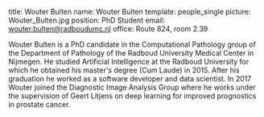 title: Wouter Bulten
name: Wouter Bulten
template: people_single
picture: Wouter_Bulten.jpg
position: PhD Student
email: wouter.bulten@radboudumc.nl
office: Route 824, room 2.39

Wouter Bulten is a PhD candidate in the Computational Pathology group of the Department of Pathology of the Radboud University Medical Center in Nijmegen. He studied Artificial Intelligence at the Radboud University for which he obtained his master's degree (Cum Laude) in 2015. After his graduation he worked as a software developer and data scientist. In 2017 Wouter joined the Diagnostic Image Analysis Group where he works under the supervision of Geert Litjens on deep learning for improved prognostics in prostate cancer.
